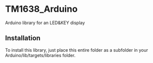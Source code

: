 # TM1638_Arduino
Arduino library for an LED&amp;KEY display

## Installation

To install this library, just place this entire folder as a subfolder in your
Arduino/lib/targets/libraries folder.
